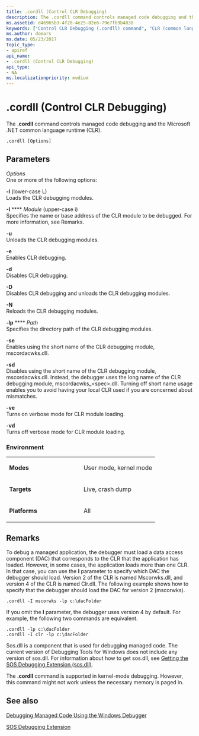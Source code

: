 ```yaml
---
title: .cordll (Control CLR Debugging)
description: The .cordll command controls managed code debugging and the Microsoft .NET common language runtime (CLR).
ms.assetid: d46965b3-4f20-4e25-82e6-79e7fb9b4838
keywords: ["Control CLR Debugging (.cordll) command", "CLR (common language runtime)", ".cordll (Control CLR Debugging) Windows Debugging"]
ms.author: domars
ms.date: 05/23/2017
topic_type:
- apiref
api_name:
- .cordll (Control CLR Debugging)
api_type:
- NA
ms.localizationpriority: medium
---
```


# .cordll (Control CLR Debugging)


The **.cordll** command controls managed code debugging and the Microsoft .NET common language runtime (CLR).

```dbgsyntax
.cordll [Options]
```

## <span id="Parameters"></span><span id="parameters"></span><span id="PARAMETERS"></span>Parameters


<span id="_______Options______"></span><span id="_______options______"></span><span id="_______OPTIONS______"></span> *Options*   
One or more of the following options:

<span id="-l___lower-case_L_"></span><span id="-l___lower-case_l_"></span><span id="-L___LOWER-CASE_L_"></span>**-l** (lower-case L)  
Loads the CLR debugging modules.

<span id="-I_Module___upper-case_i__"></span><span id="-i_module___upper-case_i__"></span><span id="-I_MODULE___UPPER-CASE_I__"></span>**-I** **** *Module* (upper-case i)   
Specifies the name or base address of the CLR module to be debugged. For more information, see Remarks.

<span id="-u"></span><span id="-U"></span>**-u**  
Unloads the CLR debugging modules.

<span id="-e"></span><span id="-E"></span>**-e**  
Enables CLR debugging.

<span id="-d"></span><span id="-D"></span>**-d**  
Disables CLR debugging.

<span id="-D"></span><span id="-d"></span>**-D**  
Disables CLR debugging and unloads the CLR debugging modules.

<span id="-N"></span><span id="-n"></span>**-N**  
Reloads the CLR debugging modules.

<span id="-lp_Path"></span><span id="-lp_path"></span><span id="-LP_PATH"></span>**-lp** **** *Path*  
Specifies the directory path of the CLR debugging modules.

<span id="-se"></span><span id="-SE"></span>**-se**  
Enables using the short name of the CLR debugging module, mscordacwks.dll.

<span id="-sd"></span><span id="-SD"></span>**-sd**  
Disables using the short name of the CLR debugging module, mscordacwks.dll. Instead, the debugger uses the long name of the CLR debugging module, mscordacwks\_&lt;spec&gt;.dll. Turning off short name usage enables you to avoid having your local CLR used if you are concerned about mismatches.

<span id="-ve"></span><span id="-VE"></span>**-ve**  
Turns on verbose mode for CLR module loading.

<span id="-vd"></span><span id="-VD"></span>**-vd**  
Turns off verbose mode for CLR module loading.

### <span id="Environment"></span><span id="environment"></span><span id="ENVIRONMENT"></span>Environment

<table>
<colgroup>
<col width="50%" />
<col width="50%" />
</colgroup>
<tbody>
<tr class="odd">
<td align="left"><p><strong>Modes</strong></p></td>
<td align="left"><p>User mode, kernel mode</p></td>
</tr>
<tr class="even">
<td align="left"><p><strong>Targets</strong></p></td>
<td align="left"><p>Live, crash dump</p></td>
</tr>
<tr class="odd">
<td align="left"><p><strong>Platforms</strong></p></td>
<td align="left"><p>All</p></td>
</tr>
</tbody>
</table>

 

Remarks
-------

To debug a managed application, the debugger must load a data access component (DAC) that corresponds to the CLR that the application has loaded. However, in some cases, the application loads more than one CLR. In that case, you can use the **I** parameter to specify which DAC the debugger should load. Version 2 of the CLR is named Mscorwks.dll, and version 4 of the CLR is named Clr.dll. The following example shows how to specify that the debugger should load the DAC for version 2 (mscorwks).

```dbgcmd
.cordll -I mscorwks -lp c:\dacFolder
```

If you omit the **I** parameter, the debugger uses version 4 by default. For example, the following two commands are equivalent.

```dbgcmd
.cordll -lp c:\dacFolder
.cordll -I clr -lp c:\dacFolder
```

Sos.dll is a component that is used for debugging managed code. The current version of Debugging Tools for Windows does not include any version of sos.dll. For information about how to get sos.dll, see [Getting the SOS Debugging Extension (sos.dll)](debugging-managed-code.md#getting-the-sos-debugging-extension).

The **.cordll** command is supported in kernel-mode debugging. However, this command might not work unless the necessary memory is paged in.

## <span id="see_also"></span>See also


[Debugging Managed Code Using the Windows Debugger](debugging-managed-code.md)

[SOS Debugging Extension](https://go.microsoft.com/fwlink/p/?linkid=223345)

 

 






